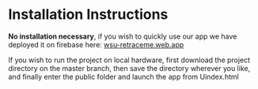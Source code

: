 # Installation Instructions      
     
**No installation necessary**, if you wish to quickly use our app we have deployed it on firebase here: [wsu-retraceme.web.app](wsu-retraceme.web.app)       

If you wish to run the project on local hardware, first download the project directory on the master branch, then save the directory wherever you like, and finally enter the public folder and launch the app from Uindex.html  
